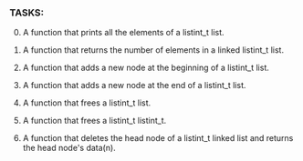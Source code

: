 ### TASKS:

0. A function that prints all the elements of a listint_t list.

1. A function that returns the number of elements in a linked listint_t list.

2. A function that adds a new node at the beginning of a listint_t list.

3. A function that adds a new node at the end of a listint_t list.

4. A function that frees a listint_t list.

5. A function that frees a listint_t listint_t.

6. A function that  deletes the head node of a listint_t linked list and returns the head node's
   data(n).


